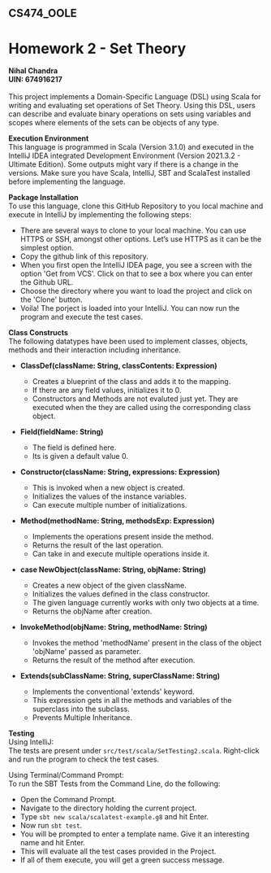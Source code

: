 ## CS474_OOLE
# Homework 2 - Set Theory
**Nihal Chandra**<br>
**UIN: 674916217**<br><br>
This project implements a Domain-Specific Language (DSL) using Scala for writing and evaluating set operations of Set Theory. Using this DSL, users can describe and evaluate binary operations on sets using variables and scopes where elements of the sets can be objects of any type.

**Execution Environment**<br>
This language is programmed in Scala (Version 3.1.0) and executed in the IntelliJ IDEA integrated Development Environment (Version 2021.3.2 - Ultimate Edition). Some outputs might vary if there is a change in the versions. Make sure you have Scala, IntelliJ, SBT and ScalaTest installed before implementing the language.

**Package Installation**<br>
To use this language, clone this GitHub Repository to you local machine and execute in IntelliJ by implementing the following steps:
- There are several ways to clone to your local machine. You can use HTTPS or SSH, amongst other options. Let’s use HTTPS as it can be the simplest option. 
- Copy the github link of this repository.
- When you first open the IntelliJ IDEA page, you see a screen with the  option 'Get from VCS'. Click on that to see a box where you can enter the Github URL. 
- Choose the directory where you want to load the project and click  on the 'Clone' button.
- Voila! The porject is loaded into your IntelliJ. You can now run the program and execute the test cases.

**Class Constructs**<br>
The following datatypes have been used to implement classes, objects, methods and their interaction including inheritance.

- **ClassDef(className: String, classContents: Expression)**<br>
  - Creates a blueprint of the class and adds it to the mapping.
  - If there are any field values, initializes it to 0.
  - Constructors and Methods are not evaluted just yet. They are executed when the they are called using the corresponding class object.

- **Field(fieldName: String)**<br>
  - The field is defined here.
  - Its is given a default value 0.

- **Constructor(className: String, expressions: Expression)**<br>
  - This is invoked when a new object is created.
  - Initializes the values of the instance variables.
  - Can execute multiple number of initializations.

- **Method(methodName: String, methodsExp: Expression)**<br>
  - Implements the operations present inside the method.
  - Returns the result of the last operation.
  - Can take in and execute multiple operations inside it.

- **case NewObject(className: String, objName: String)**<br>
  - Creates a new object of the given className.
  - Initializes the values defined in the class constructor.
  - The given language currently works with only two objects at a time.
  - Returns the objName after creation.
 
- **InvokeMethod(objName: String, methodName: String)**<br>
  - Invokes the method 'methodName' present in the class of the object 'objName' passed as parameter.
  - Returns the result of the method after execution.

- **Extends(subClassName: String, superClassName: String)**<br>
  - Implements the conventional 'extends' keyword.
  - This expression gets in all the methods and variables of the superclass into the subclass.
  - Prevents Multiple Inheritance.

**Testing**<br>
Using IntelliJ:<br>
The tests are present under ```src/test/scala/SetTesting2.scala```. Right-click and run the program to check the test cases. 

Using Terminal/Command Prompt:<br>
To run the SBT Tests from the Command Line, do the following:
  - Open the Command Prompt.
  - Navigate to the directory holding the current project.
  - Type ```sbt new scala/scalatest-example.g8``` and hit Enter.
  - Now run ```sbt test```.
  - You will be prompted to enter a template name. Give it an interesting name and hit Enter. 
  - This will evaluate all the test cases provided in the Project.
  - If all of them execute, you will get a green success message.


